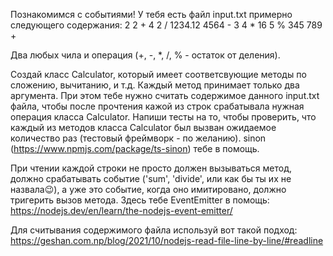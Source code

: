 Познакомимся с событиями!
У тебя есть файл input.txt примерно следующего содержания:
2 2 +
4 2 /
1234.12 4564 -
3 4 *
16 5 %
345 789 +

Два любых чила и операция (+, -, *, /, % - остаток от деления).

Создай класc Calculator, который имеет соответсвующие методы по сложению, вычитанию, и т.д. Каждый метод принимает только два аргумента.
При этом тебе нужно считать содержимое данного input.txt файла, чтобы после прочтения кажой из строк срабатывала нужная операция класса Calculator.
Напиши тесты на то, чтобы проверить, что каждый из методов класса Calculator был вызван ожидаемое количество раз (тестовый фреймворк - по желанию). sinon (https://www.npmjs.com/package/ts-sinon) тебе в помощь.

При чтении каждой строки не просто должен вызываться метод, должно срабатывать событие ('sum', 'divide', или как бы ты их не назвала😉), а уже это событие, когда оно имитировано, должно тригерить вызов метода. Здесь тебе EventEmitter в помощь:
https://nodejs.dev/en/learn/the-nodejs-event-emitter/

Для считывания содержимого файла используй вот такой подход:
https://geshan.com.np/blog/2021/10/nodejs-read-file-line-by-line/#readline